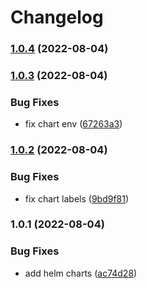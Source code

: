 # Changelog


### [1.0.4](https://github.com/muhlba91/pdns-container/compare/chart/auth/v1.0.3...chart/auth/v1.0.4) (2022-08-04)

### [1.0.3](https://github.com/muhlba91/pdns-container/compare/chart/auth/v1.0.2...chart/auth/v1.0.3) (2022-08-04)


### Bug Fixes

* fix chart env ([67263a3](https://github.com/muhlba91/pdns-container/commit/67263a380729b91f9c4325c90b8b915b5c6217d8))

### [1.0.2](https://github.com/muhlba91/pdns-container/compare/chart/auth/v1.0.1...chart/auth/v1.0.2) (2022-08-04)


### Bug Fixes

* fix chart labels ([9bd9f81](https://github.com/muhlba91/pdns-container/commit/9bd9f81ebff6be521eb06547724640165eec8bcd))

### 1.0.1 (2022-08-04)


### Bug Fixes

* add helm charts ([ac74d28](https://github.com/muhlba91/pdns-container/commit/ac74d2804fa522b61b7011544dc909a658ae7e18))
